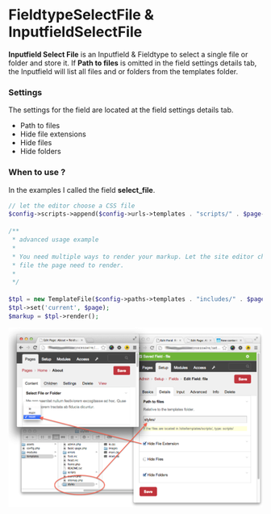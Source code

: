 # FieldtypeSelectFile & InputfieldSelectFile

**Inputfield Select File** is an Inputfield & Fieldtype to select a single file or folder and store it. If **Path to files** is omitted in the field settings details tab, the Inputfield will list all files and or folders from the templates folder.

### Settings

The settings for the field are located at the field settings details tab.

* Path to files
* Hide file extensions
* Hide files
* Hide folders

### When to use ?

In the examples I called the field **select_file**.

```php
// let the editor choose a CSS file
$config->scripts->append($config->urls->templates . "scripts/" . $page->select_file);

/**
 * advanced usage example
 *
 * You need multiple ways to render your markup. Let the site editor choose which
 * file the page need to render.
 *
 */

$tpl = new TemplateFile($config->paths->templates . "includes/" . $page->select_file);
$tpl->set('current', $page);
$markup = $tpl->render();

```

![info](https://github.com/Da-Fecto/FieldtypeSelectFile/blob/master/images/selectfile.png)
